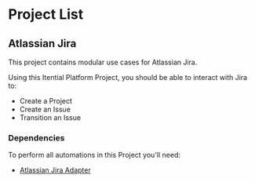 # Project List

## Atlassian Jira

This project contains modular use cases for Atlassian Jira.

Using this Itential Platform Project, you should be able to interact with Jira to:

- Create a Project
- Create an Issue
- Transition an Issue

### Dependencies
To perform all automations in this Project you'll need:
- [Atlassian Jira Adapter](https://gitlab.com/itentialopensource/adapters/adapter-jira)
